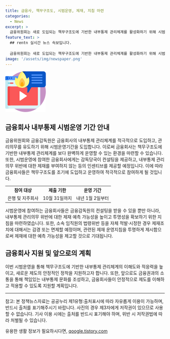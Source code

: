 ```yaml
---
title: 금융사, 책무구조도, 시범운영, 제재, 지침 마련 
categories:
  - News
excerpt: >
  금융위원회는 새로 도입되는 책무구조도에 기반한 내부통제 관리체계를 활성화하기 위해 시범운영을 통해 금융회사에 인센티브를 부여할 예정이다. 이를 통해 새로운 제도에 대한 이해도와 적응력을 높이며, 제재 운영지침도 투명하게 제시하여 예측 가능성을 높일 것으로 기대된다. 또한, 금융당국은 새로운 제도가 안정적으로 정착할 수 있도록 지원하고 금융권에 책임있는 내부통제 문화가 조성될 수 있도록 노력할 계획이다. (출처: 정책브리핑)
feature_text: >
  ## rentn 실시간 뉴스 속보입니다.

  금융위원회는 새로 도입되는 책무구조도에 기반한 내부통제 관리체계를 활성화하기 위해 시범운영을 통해 금융회사에 인센티브를 부여할 예정이다. 이를 통해 새로운 제도에 대한 이해도와 적응력을 높이며, 제재 운영지침도 투명하게 제시하여 예측 가능성을 높일 것으로 기대된다. 또한, 금융당국은 새로운 제도가 안정적으로 정착할 수 있도록 지원하고 금융권에 책임있는 내부통제 문화가 조성될 수 있도록 노력할 계획이다. (출처: 정책브리핑)
image: '/assets/img/newspaper.png'
---
```


<p><img src="/assets/img/news.png" alt="rentncar 속보" /></p>

<h2 data-ke-size="size26">금융회사 내부통제 시범운영 기간 안내</h2>

<p data-ke-size="size16">금융위원회와 금융감독원은 금융회사의 내부통제 관리체계를 적극적으로 도입하고, 관리의무를 유도하기 위해 시범운영기간을 도입합니다. 이로써 금융회사는 책무구조도에 기반한 내부통제 관리체계를 보다 완벽하게 운영할 수 있는 환경을 마련할 수 있습니다. 또한, 시범운영에 참여한 금융회사에게는 감독당국이 컨설팅을 제공하고, 내부통제 관리의무 위반에 대한 제재를 부여하지 않는 등의 인센티브를 제공할 예정입니다. 이에 따라 금융회사들은 책무구조도를 조기에 도입하고 운영하여 적극적으로 참여하게 될 것입니다.</p>

<table>
    <tr>
        <td style="text-align: center; height: 17px;"><b>참여 대상</b></td>
        <td style="text-align: center; height: 17px;"><b>제출 기한</b></td>
        <td style="text-align: center; height: 17px;"><b>운영 기간</b></td>
    </tr>
    <tr>
        <td style="text-align: center; height: 17px;">은행 및 지주회사</td>
        <td style="text-align: center; height: 17px;">10월 31일까지</td>
        <td style="text-align: center; height: 17px;">내년 1월 2일부터</td>
    </tr>
</table>

<p data-ke-size="size16">시범운영에 참여하는 금융회사들은 금융감독원의 컨설팅을 받을 수 있을 뿐만 아니라, 내부통제 관리의무 위반에 대한 제재 예측 가능성을 높이고 투명성을 확보하기 위한 지침을 마련하였습니다. 또한, 소속 임직원의 법령위반 등을 자체 적발·시정한 경우 제재조치에 대해서는 감경 또는 면제할 예정이며, 관련된 제재 운영지침을 투명하게 제시함으로써 제재에 대한 예측 가능성을 제고할 것으로 기대됩니다.</p>

<h2 data-ke-size="size26">금융회사 지원 및 앞으로의 계획</h2>

<p data-ke-size="size16">이번 시범운영을 통해 책무구조도에 기반한 내부통제 관리체계의 이해도와 적응력을 높이고, 새로운 제도의 안정적인 정착을 지원하고자 합니다. 또한, 앞으로도 금융권과의 소통을 통해 책임있는 내부통제 문화를 조성하고, 금융회사들이 안정적으로 제도를 이해하고 적용할 수 있도록 지원할 계획입니다.</p>

<hr>

<p data-ke-size="size16">참고: 본 정책뉴스자료는 공공누리 제1유형:출처표시에 따라 자유롭게 이용이 가능하며, 반드시 출처를 표기해주시기 바랍니다. 사진의 경우 제3자에게 저작권이 있으므로 사용할 수 없습니다. 기사 이용 시에는 출처를 반드시 표기해야 하며, 위반 시 저작권법에 따라 처벌될 수 있습니다.</p>
유용한 생활 정보가 필요하시다면, <a href="https://qoogle.tistory.com" rel="dofollow">qoogle.tistory.com</a>


